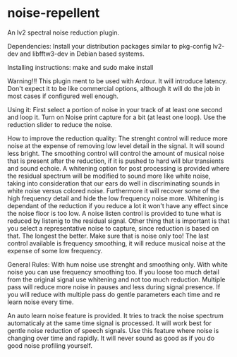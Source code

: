 # noise-repellent

An lv2 spectral noise reduction plugin.

Dependencies: Install your distribution packages similar to pkg-config lv2-dev and libfftw3-dev in Debian based systems.

Installing instructions: make and sudo make install

Warning!!! This plugin ment to be used with Ardour. It will introduce latency. Don't expect it to be like commercial options, although it will do the job in most cases if configured well enough.

Using it: First select a portion of noise in your track of at least one second and loop it. Turn on Noise print capture for a bit (at least one loop). Use the reduction slider to reduce the noise.

How to improve the reduction quality: The strenght control will reduce more noise at the expense of removing low level detail in the signal. It will sound less bright. The smoothing control will control the amount of musical noise that is present after the reduction, if it is pushed to hard will blur transients and sound echoie. A whitening option for post processing is provided where the residual spectrum will be modified to sound more like white noise, taking into consideration that our ears do well in discriminating sounds in white noise versus colored noise. Furthermore it will recover some of the high frequency detail and hide the low frequency noise more. Whitening is dependant of the reduction if you reduce a lot it won't have any effect since the noise floor is too low. A noise listen control is provided to tune what is reduced by listenig to the residual signal. Other thing that is important is that you select a representative noise to capture, since reduction is based on that. The longest the better. Make sure that is noise only too! The last control available is frequency smoothing, it will reduce musical noise at the expense of some low frequency.

General Rules: With hum noise use strenght and smoothing only. With white noise you can use frequency smoothing too. If you loose too much detail from the original signal use whitening and not too much reduction. Multiple pass will reduce more noise in pauses and less during signal presence. If you will reduce with multiple pass do gentle parameters each time and re learn noise every time.

An auto learn noise feature is provided. It tries to track the noise spectrum automaticaly at the same time signal is processed. It will work best for gentle noise reduction of speech signals. Use this feature where noise is changing over time and rapidly. It will never sound as good as if you do good noise profiling yourself.
